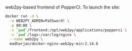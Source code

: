 web2py-based frontend of PopperCI. To launch the site:

```bash
docker run -d \
  -e WEB2PY_ADMIN=Pa55word! \
  -p 80:80 \
  -v `pwd`/frontend:/opt/web2py/applications/popperci \
  -v `pwd`/logs:/var/log/nginx \
  --name web2py \
  madharjan/docker-nginx-web2py-min:2.14.6
```
